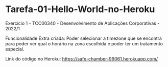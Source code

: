# Tarefa-01-Hello-World-no-Heroku
Exercicio 1 - TCC00340 - Desenvolvimento de Aplicações Corporativas - 2022/1

Funcionalidade Extra criada: Poder selecionar a timezone que se encontra para poder ver qual o horário na zona escolhida e poder ter um tratamento especial.

Link do código no Heroku: https://safe-chamber-99061.herokuapp.com/
